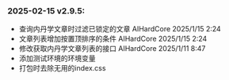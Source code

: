### 2025-02-15 v2.9.5:
- 查询内丹学文章时过滤已锁定的文章 AIHardCore 2025/1/15 2:24
- 文章列表增加按置顶排序的条件 AIHardCore 2025/1/15 2:24
- 修改获取内丹学文章列表的接口 AIHardCore 2025/1/11 8:47
- 添加测试环境的环境变量
- 打包时去除无用的index.css